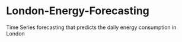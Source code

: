 # London-Energy-Forecasting
Time Series forecasting that predicts the daily energy consumption in London
